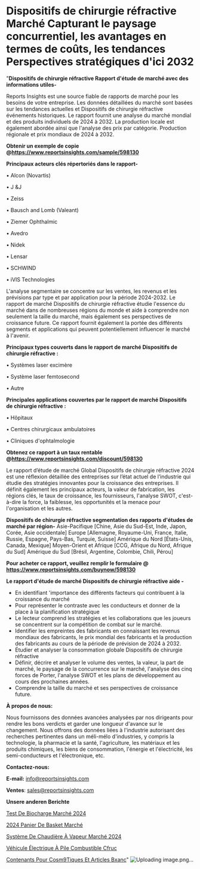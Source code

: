 # Dispositifs de chirurgie réfractive Marché Capturant le paysage concurrentiel, les avantages en termes de coûts, les tendances Perspectives stratégiques d'ici 2032

"<strong>Dispositifs de chirurgie réfractive Rapport d'étude de marché avec des informations utiles-</strong>

Reports Insights est une source fiable de rapports de marché pour les besoins de votre entreprise. Les données détaillées du marché sont basées sur les tendances actuelles et Dispositifs de chirurgie réfractive événements historiques. Le rapport fournit une analyse du marché mondial et des produits individuels de 2024 à 2032. La production locale est également abordée ainsi que l'analyse des prix par catégorie. Production régionale et prix mondiaux de 2024 à 2032.

<strong><b>Obtenir un exemple de copie @</b></strong><a href=https://www.reportsinsights.com/sample/598130><strong><b>https://www.reportsinsights.com/sample/598130</b></strong></a>

<b>Principaux acteurs clés répertoriés dans le rapport-</b>

<b> </b>• Alcon (Novartis)

• J &J

• Zeiss

• Bausch and Lomb (Valeant)

• Ziemer Ophthalmic

• Avedro

• Nidek

• Lensar

• SCHWIND

• iVIS Technologies

L'analyse segmentaire se concentre sur les ventes, les revenus et les prévisions par type et par application pour la période 2024-2032. Le rapport de marché Dispositifs de chirurgie réfractive étudie l'essence du marché dans de nombreuses régions du monde et aide à comprendre non seulement la taille du marché, mais également ses perspectives de croissance future. Ce rapport fournit également la portée des différents segments et applications qui peuvent potentiellement influencer le marché à l'avenir.

<strong>Principaux types couverts dans le rapport de marché Dispositifs de chirurgie réfractive :</strong>

• Systèmes laser excimère

• Système laser femtosecond

• Autre

<strong>Principales applications couvertes par le rapport de marché Dispositifs de chirurgie réfractive :</strong>

• Hôpitaux

• Centres chirurgicaux ambulatoires

• Cliniques d'ophtalmologie

<strong><b>Obtenez ce rapport à un taux rentable @</b></strong><a href=https://www.reportsinsights.com/discount/598130><strong><b>https://www.reportsinsights.com/discount/598130</b></strong></a>

Le rapport d’étude de marché Global Dispositifs de chirurgie réfractive 2024 est une réflexion détaillée des entreprises sur l’état actuel de l’industrie qui étudie des stratégies innovantes pour la croissance des entreprises. Il définit également les principaux acteurs, la valeur de fabrication, les régions clés, le taux de croissance, les fournisseurs, l'analyse SWOT, c'est-à-dire la force, la faiblesse, les opportunités et la menace pour l'organisation et les autres.

<strong>Dispositifs de chirurgie réfractive segmentation des rapports d'études de marché par région-</strong>
Asie-Pacifique [Chine, Asie du Sud-Est, Inde, Japon, Corée, Asie occidentale]
Europe [Allemagne, Royaume-Uni, France, Italie, Russie, Espagne, Pays-Bas, Turquie, Suisse]
Amérique du Nord [États-Unis, Canada, Mexique]
Moyen-Orient et Afrique [CCG, Afrique du Nord, Afrique du Sud]
Amérique du Sud [Brésil, Argentine, Colombie, Chili, Pérou]

<strong>Pour acheter ce rapport, veuillez remplir le formulaire @   <a href=https://www.reportsinsights.com/buynow/598130>https://www.reportsinsights.com/buynow/598130</a></strong>

<strong>Le rapport d'étude de marché Dispositifs de chirurgie réfractive aide -</strong>
<ul>
  <li>En identifiant 'importance des différents facteurs qui contribuent à la croissance du marché</li>
  <li>Pour représenter le contraste avec les conducteurs et donner de la place à la planification stratégique</li>
  <li>Le lecteur comprend les stratégies et les collaborations que les joueurs se concentrent sur la compétition de combat sur le marché.</li>
  <li>Identifier les empreintes des fabricants en connaissant les revenus mondiaux des fabricants, le prix mondial des fabricants et la production des fabricants au cours de la période de prévision de 2024 à 2032.</li>
  <li>Étudier et analyser la consommation globale Dispositifs de chirurgie réfractive</li>
  <li>Définir, décrire et analyser le volume des ventes, la valeur, la part de marché, le paysage de la concurrence sur le marché, l'analyse des cinq forces de Porter, l'analyse SWOT et les plans de développement au cours des prochaines années.</li>
  <li>Comprendre la taille du marché et ses perspectives de croissance future.</li>
</ul>
<strong>À propos de nous:</strong>

Nous fournissons des données avancées analysées par nos dirigeants pour rendre les bons verdicts et garder une longueur d'avance sur le changement. Nous offrons des données liées à l'industrie autorisant des recherches pertinentes dans un méli-mélo d'industries, y compris la technologie, la pharmacie et la santé, l'agriculture, les matériaux et les produits chimiques, les biens de consommation, l'énergie et l'électricité, les semi-conducteurs et l'électronique, etc.

<strong>Contactez-nous:</strong>

<strong>E-mail:</strong> <a href=mailto:info@reportsinsights.com>info@reportsinsights.com</a>

<strong>Ventes</strong>: <a href=mailto:sales@reportsinsights.com>sales@reportsinsights.com</a>

<strong>Unsere anderen Berichte</strong>

<a href=https://www.linkedin.com/pulse/test-de-biocharge-marché-rapport-détude-dedécouverte-ufooc/>Test De Biocharge Marché 2024</a>

<a href=https://www.linkedin.com/pulse/2024-panier-de-basket-march%C3%A9-segmentation-tendances-skgac/>2024 Panier De Basket Marché</a>

<a href=https://www.linkedin.com/pulse/système-de-chaudière-à-vapeur-marché-progrès-technologiques-q5kcc/>Système De Chaudière À Vapeur Marché 2024</a>

<a href=https://www.linkedin.com/pulse/véhicule-électrique-à-pile-combustible-cfruc/>Véhicule Électrique À Pile Combustible Cfruc</a>

<a href=https://www.linkedin.com/pulse/contenants-pour-cosm%C3%A9tiques-et-articles-bxanc/>Contenants Pour Cosm9Tiques Et Articles Bxanc</a>"
![Uploading image.png…]()
